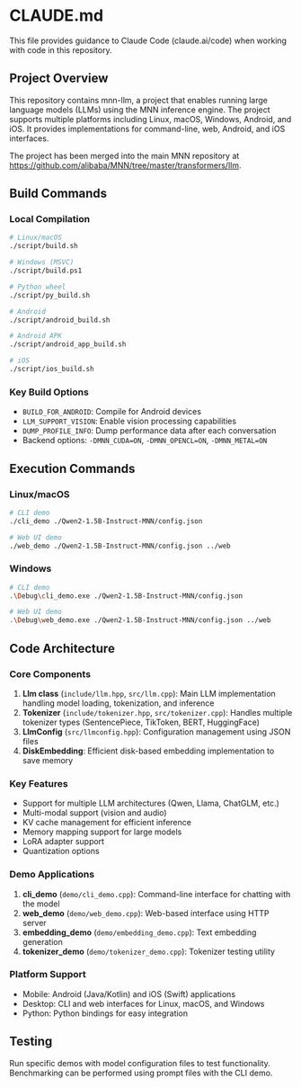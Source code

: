 # CLAUDE.md

This file provides guidance to Claude Code (claude.ai/code) when working with code in this repository.

## Project Overview

This repository contains mnn-llm, a project that enables running large language models (LLMs) using the MNN inference engine. The project supports multiple platforms including Linux, macOS, Windows, Android, and iOS. It provides implementations for command-line, web, Android, and iOS interfaces.

The project has been merged into the main MNN repository at https://github.com/alibaba/MNN/tree/master/transformers/llm.

## Build Commands

### Local Compilation
```bash
# Linux/macOS
./script/build.sh

# Windows (MSVC)
./script/build.ps1

# Python wheel
./script/py_build.sh

# Android
./script/android_build.sh

# Android APK
./script/android_app_build.sh

# iOS
./script/ios_build.sh
```

### Key Build Options
- `BUILD_FOR_ANDROID`: Compile for Android devices
- `LLM_SUPPORT_VISION`: Enable vision processing capabilities
- `DUMP_PROFILE_INFO`: Dump performance data after each conversation
- Backend options: `-DMNN_CUDA=ON`, `-DMNN_OPENCL=ON`, `-DMNN_METAL=ON`

## Execution Commands

### Linux/macOS
```bash
# CLI demo
./cli_demo ./Qwen2-1.5B-Instruct-MNN/config.json

# Web UI demo
./web_demo ./Qwen2-1.5B-Instruct-MNN/config.json ../web
```

### Windows
```bash
# CLI demo
.\Debug\cli_demo.exe ./Qwen2-1.5B-Instruct-MNN/config.json

# Web UI demo
.\Debug\web_demo.exe ./Qwen2-1.5B-Instruct-MNN/config.json ../web
```

## Code Architecture

### Core Components
1. **Llm class** (`include/llm.hpp`, `src/llm.cpp`): Main LLM implementation handling model loading, tokenization, and inference
2. **Tokenizer** (`include/tokenizer.hpp`, `src/tokenizer.cpp`): Handles multiple tokenizer types (SentencePiece, TikToken, BERT, HuggingFace)
3. **LlmConfig** (`src/llmconfig.hpp`): Configuration management using JSON files
4. **DiskEmbedding**: Efficient disk-based embedding implementation to save memory

### Key Features
- Support for multiple LLM architectures (Qwen, Llama, ChatGLM, etc.)
- Multi-modal support (vision and audio)
- KV cache management for efficient inference
- Memory mapping support for large models
- LoRA adapter support
- Quantization options

### Demo Applications
1. **cli_demo** (`demo/cli_demo.cpp`): Command-line interface for chatting with the model
2. **web_demo** (`demo/web_demo.cpp`): Web-based interface using HTTP server
3. **embedding_demo** (`demo/embedding_demo.cpp`): Text embedding generation
4. **tokenizer_demo** (`demo/tokenizer_demo.cpp`): Tokenizer testing utility

### Platform Support
- Mobile: Android (Java/Kotlin) and iOS (Swift) applications
- Desktop: CLI and web interfaces for Linux, macOS, and Windows
- Python: Python bindings for easy integration

## Testing
Run specific demos with model configuration files to test functionality. Benchmarking can be performed using prompt files with the CLI demo.